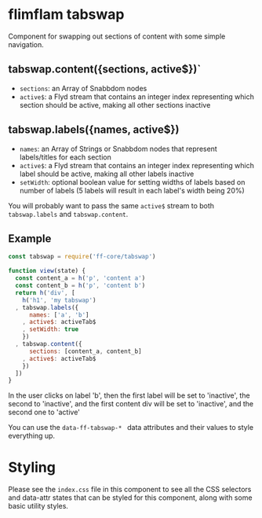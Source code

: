 # flimflam tabswap

Component for swapping out sections of content with some simple navigation.

## tabswap.content({sections, active$})`

* `sections`: an Array of Snabbdom nodes
* `active$`: a Flyd stream that contains an integer index representing which section should be active, making all other sections inactive

## tabswap.labels({names, active$})

* `names`: an Array of Strings or Snabbdom nodes that represent labels/titles for each section
* `active$`: a Flyd stream that contains an integer index representing which label should be active, making all other labels inactive
* `setWidth`: optional boolean value for setting widths of labels based on number
  of labels (5 labels will result in each label's width being 20%) 

You will probably want to pass the same `active$` stream to both `tabswap.labels` and `tabswap.content`.

## Example

```js
const tabswap = require('ff-core/tabswap')

function view(state) {
  const content_a = h('p', 'content a')
  const content_b = h('p', 'content b')
  return h('div', [
    h('h1', 'my tabswap')
  , tabswap.labels({
      names: ['a', 'b']
    , active$: activeTab$
    , setWidth: true
    })
  , tabswap.content({
      sections: [content_a, content_b]
    , active$: activeTab$
    })
  ])
}
```

In the user clicks on label 'b', then the first label will be set to 'inactive', the second to 'inactive', and the first content div will be set to 'inactive', and the second one to 'active'

You can use the `data-ff-tabswap-* ` data attributes and their values to style everything up.

# Styling

Please see the `index.css` file in this component to see all the CSS selectors and data-attr states that can be styled for this component, along with some basic utility styles.


